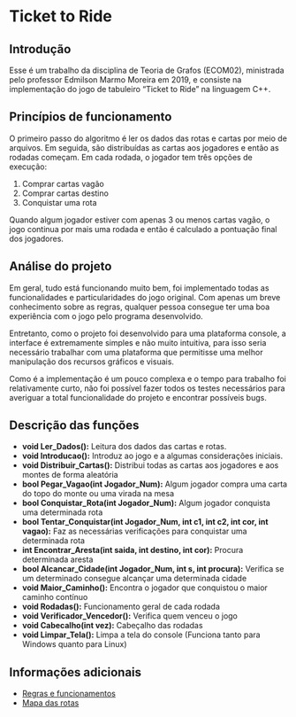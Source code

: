 # Ticket to Ride

## Introdução
Esse é um trabalho da disciplina de Teoria de Grafos (ECOM02), ministrada pelo
professor Edmilson Marmo Moreira em 2019, e consiste na implementação do jogo de tabuleiro “Ticket to
Ride” na linguagem C++.

## Princípios de funcionamento
O primeiro passo do algoritmo é ler os dados das rotas e cartas por meio de arquivos.
Em seguida, são distribuídas as cartas aos jogadores e então as rodadas começam. Em cada
rodada, o jogador tem três opções de execução:
1. Comprar cartas vagão
2. Comprar cartas destino
3. Conquistar uma rota

Quando algum jogador estiver com apenas 3 ou menos cartas vagão, o jogo continua
por mais uma rodada e então é calculado a pontuação final dos jogadores.

## Análise do projeto

Em geral, tudo está funcionando muito bem, foi implementado todas as funcionalidades
e particularidades do jogo original. Com apenas um breve conhecimento sobre as regras,
qualquer pessoa consegue ter uma boa experiência com o jogo pelo programa desenvolvido.

Entretanto, como o projeto foi desenvolvido para uma plataforma console, a interface é
extremamente simples e não muito intuitiva, para isso seria necessário trabalhar com uma
plataforma que permitisse uma melhor manipulação dos recursos gráficos e visuais.

Como é a implementação é um pouco complexa e o tempo para trabalho foi
relativamente curto, não foi possível fazer todos os testes necessários para averiguar a total
funcionalidade do projeto e encontrar possíveis bugs.

## Descrição das funções

- **void Ler_Dados():** Leitura dos dados das cartas e rotas.
- **void Introducao():** Introduz ao jogo e a algumas considerações iniciais.
- **void Distribuir_Cartas():** Distribui todas as cartas aos jogadores e aos montes de forma aleatória
- **bool Pegar_Vagao(int Jogador_Num):** Algum jogador compra uma carta do topo do
monte ou uma virada na mesa
- **bool Conquistar_Rota(int Jogador_Num):** Algum jogador conquista uma determinada
rota
- **bool Tentar_Conquistar(int Jogador_Num, int c1, int c2, int cor, int vagao):** Faz as
necessárias verificações para conquistar uma determinada rota
- **int Encontrar_Aresta(int saida, int destino, int cor):** Procura determinada aresta
- **bool Alcancar_Cidade(int Jogador_Num, int s, int procura):** Verifica se um determinado
consegue alcançar uma determinada cidade
- **void Maior_Caminho():** Encontra o jogador que conquistou o maior caminho contínuo
- **void Rodadas():** Funcionamento geral de cada rodada
- **void Verificador_Vencedor():** Verifica quem venceu o jogo
- **void Cabecalho(int vez):** Cabeçalho das rodadas
- **void Limpar_Tela():** Limpa a tela do console (Funciona tanto para Windows quanto para Linux)

## Informações adicionais
- [Regras e funcionamentos](http://galapagosjogos1.hospedagemdesites.ws/PDFs/Jogo-Ticket-to-Ride_regras.pdf)
- [Mapa das rotas](https://images-na.ssl-images-amazon.com/images/I/B19d%%2BVcYwWS.png)